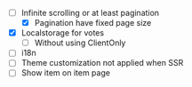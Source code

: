 - [ ] Infinite scrolling or at least pagination
  - [x] Pagination have fixed page size
- [x] Localstorage for votes
  - [ ] Without using ClientOnly
- [ ] i18n
- [ ] Theme customization not applied when SSR
- [ ] Show item on item page
